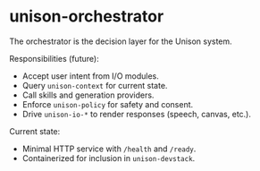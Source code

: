# unison-orchestrator

The orchestrator is the decision layer for the Unison system.

Responsibilities (future):
- Accept user intent from I/O modules.
- Query `unison-context` for current state.
- Call skills and generation providers.
- Enforce `unison-policy` for safety and consent.
- Drive `unison-io-*` to render responses (speech, canvas, etc.).

Current state:
- Minimal HTTP service with `/health` and `/ready`.
- Containerized for inclusion in `unison-devstack`.
